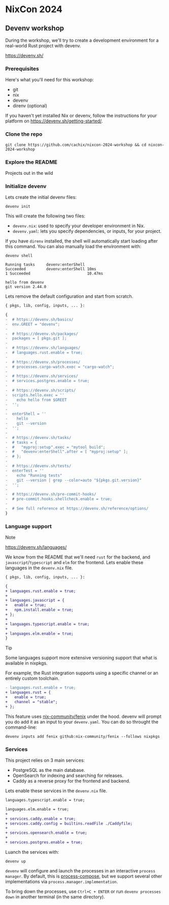 # NixCon 2024

## Devenv workshop

During the workshop, we'll try to create a development environment for a real-world Rust project with devenv.

https://devenv.sh/

### Prerequisites

Here's what you'll need for this workshop:

- git
- nix
- devenv
- direnv (optional)

If you haven't yet installed Nix or devenv, follow the instructions for your platform on https://devenv.sh/getting-started/.

### Clone the repo

```console
git clone https://github.com/cachix/nixcon-2024-workshop && cd nixcon-2024-workshop
```

### Explore the README

Projects out in the wild



### Initialize devenv

Lets create the initial devenv files:

```console
devenv init
```

This will create the following two files:

- `devenv.nix`: used to specify your developer environment in Nix.
- `devenv.yaml`: lets you specify dependencies, or inputs, for your project.

If you have `direnv` installed, the shell will automatically start loading after this command.
You can also manually load the environment with:

```console
devenv shell
```
```console
Running tasks     devenv:enterShell
Succeeded         devenv:enterShell 10ms
1 Succeeded                         10.47ms

hello from devenv
git version 2.44.0
```

Lets remove the default configuration and start from scratch.

```diff
{ pkgs, lib, config, inputs, ... }:

{
-  # https://devenv.sh/basics/
-  env.GREET = "devenv";
-
-  # https://devenv.sh/packages/
-  packages = [ pkgs.git ];
-
-  # https://devenv.sh/languages/
-  # languages.rust.enable = true;
-
-  # https://devenv.sh/processes/
-  # processes.cargo-watch.exec = "cargo-watch";
-
-  # https://devenv.sh/services/
-  # services.postgres.enable = true;
-
-  # https://devenv.sh/scripts/
-  scripts.hello.exec = ''
-    echo hello from $GREET
-  '';
-
-  enterShell = ''
-    hello
-    git --version
-  '';
-
-  # https://devenv.sh/tasks/
-  # tasks = {
-  #   "myproj:setup".exec = "mytool build";
-  #   "devenv:enterShell".after = [ "myproj:setup" ];
-  # };
-
-  # https://devenv.sh/tests/
-  enterTest = ''
-    echo "Running tests"
-    git --version | grep --color=auto "${pkgs.git.version}"
-  '';
-
-  # https://devenv.sh/pre-commit-hooks/
-  # pre-commit.hooks.shellcheck.enable = true;
-
-  # See full reference at https://devenv.sh/reference/options/
}
```

### Language support

> [!NOTE]
> https://devenv.sh/languages/

We know from the README that we'll need `rust` for the backend, and `javascript`/`typescript` and `elm` for the frontend.
Lets enable these languages in the `devenv.nix` file.

```diff
{ pkgs, lib, config, inputs, ... }:

{
+ languages.rust.enable = true;
+
+ languages.javascript = {
+   enable = true;
+   npm.install.enable = true;
+ };
+
+ languages.typescript.enable = true;
+
+ languages.elm.enable = true;
}
```

> [!TIP]
> Some languages support more extensive versioning support that what is available in nixpkgs.
>
> For example, the Rust integration supports using a specific channel or an entirely custom toolchain.
>
> ```diff
> - languages.rust.enable = true;
> + languages.rust = {
> +   enable = true;
> +   channel = "stable";
> + };
> ```
>
> This feature uses [nix-community/fenix][fenix] under the hood.
> devenv will prompt you do add it as an input to your `devenv.yaml`.
> You can do so throught the command-line:
>
> ```console
> devenv inputs add fenix github:nix-community/fenix --follows nixpkgs
> ```

### Services

This project relies on 3 main services:

- PostgreSQL as the main database.
- OpenSearch for indexing and searching for releases.
- Caddy as a reverse proxy for the frontend and backend.

Lets enable these services in the `devenv.nix` file.

```diff
languages.typescript.enable = true;

languages.elm.enable = true;
+
+ services.caddy.enable = true;
+ services.caddy.config = builtins.readFile ./Caddyfile;
+
+ services.opensearch.enable = true;
+
+ services.postgres.enable = true;
```

Luanch the services with:

```console
devenv up
```

`devenv` will configure and launch the processes in an interactive `process manager`.
By default, this is [process-compose][process-compose], but we support several other implementations via `process.manager.implementation`.

To bring down the processes, use `Ctrl+C + ENTER` or run `devenv processes down` in another terminal (in the same directory).

[fenix]: https://github.com/nix-community/fenix
[process-compose]: https://devenv.sh/supported-process-managers/process-compose/
